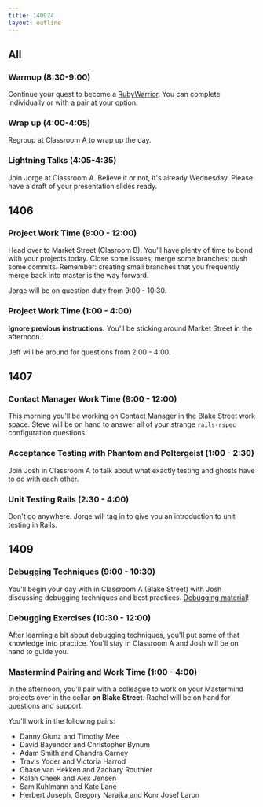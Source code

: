 ```yaml
---
title: 140924
layout: outline
---
```


## All

### Warmup (8:30-9:00)

Continue your quest to become a [RubyWarrior](https://www.bloc.io/ruby-warrior/). You can complete individually or with a pair at your option.

### Wrap up (4:00-4:05)

Regroup at Classroom A to wrap up the day.

### Lightning Talks (4:05-4:35)

Join Jorge at Classroom A. Believe it or not, it's already Wednesday. Please have a draft of your presentation slides ready.

## 1406

### Project Work Time (9:00 - 12:00)

Head over to Market Street (Clasroom B). You'll have plenty of time to bond with your projects today. Close some issues; merge some branches; push some commits. Remember: creating small branches that you frequently merge back into master is the way forward.

Jorge will be on question duty from 9:00 - 10:30.

### Project Work Time (1:00 - 4:00)

**Ignore previous instructions.** You'll be sticking around Market Street in the afternoon.

Jeff will be around for questions from 2:00 - 4:00.

## 1407

### Contact Manager Work Time (9:00 - 12:00)

This morning you'll be working on Contact Manager in the Blake Street work space. Steve will be on hand to answer all of your strange `rails-rspec` configuration questions.

### Acceptance Testing with Phantom and Poltergeist (1:00 - 2:30)

Join Josh in Classroom A to talk about what exactly testing and ghosts have to do with each other.

### Unit Testing Rails (2:30 - 4:00)

Don't go anywhere. Jorge will tag in to give you an introduction to unit testing in Rails.

## 1409

### Debugging Techniques (9:00 - 10:30)

You'll begin your day with in Classroom A (Blake Street) with Josh discussing debugging techniques and best practices.
[Debugging material](http://tutorials.jumpstartlab.com/topics/debugging/debugging.html#tools)!

### Debugging Exercises (10:30 - 12:00)

After learning a bit about debugging techniques, you'll put some of that knowledge into practice. You'll stay in Classroom A and Josh will be on hand to guide you.

### Mastermind Pairing and Work Time (1:00 - 4:00)

In the afternoon, you'll pair with a colleague to work on your Mastermind projects over in the cellar **on Blake Street**. Rachel will be on hand for questions and support.

You'll work in the following pairs:

* Danny Glunz and Timothy Mee
* David Bayendor and Christopher Bynum
* Adam Smith and Chandra Carney
* Travis Yoder and Victoria Harrod
* Chase van Hekken and Zachary Routhier
* Kalah Cheek and Alex Jensen
* Sam Kuhlmann and Kate Lane
* Herbert Joseph, Gregory Narajka and Konr Josef Laron
